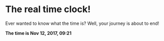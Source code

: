 # The real time clock!

Ever wanted to know what the time is? Well, your journey is about to end!

**The time is Nov 12, 2017, 09:21**